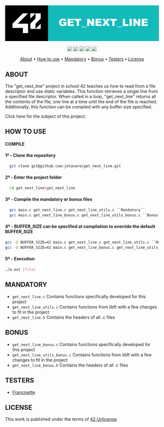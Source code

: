 <p align="center">
  <img src="https://github.com/jotavare/get_next_line/blob/master/subject/42_get_next_line_banner.png">
</p>

<p align="center">
	<img src="https://img.shields.io/badge/status-finished-success?color=%2312bab9&style=flat-square"/>
	<img src="https://img.shields.io/badge/evaluated-18%20%2F%2012%20%2F%202022-success?color=%2312bab9&style=flat-square"/>
	<img src="https://img.shields.io/badge/score-125%20%2F%20100-success?color=%2312bab9&style=flat-square"/>
	<img src="https://img.shields.io/github/languages/top/jotavare/get_next_line?color=%2312bab9&style=flat-square"/>
	<img src="https://img.shields.io/github/last-commit/jotavare/get_next_line?color=%2312bab9&style=flat-square"/>
</p>

<p align="center">
	<a href="#about">About</a> •
	<a href="#how-to-use">How to use</a> •
	<a href="#mandatory">Mandatory</a> •
	<a href="#bonus">Bonus</a> •
	<a href="#testers">Testers</a> •
	<a href="#license">License</a>
</p>

## ABOUT
The "get_next_line" project in school 42 teaches us how to read from a file descriptor and use static variables. This function retrieves a single line from a specified file descriptor. When called in a loop, "get_next_line" returns all the contents of the file, one line at a time until the end of the file is reached. Additionally, this function can be compiled with any buffer size specified.

Click here for the subject of this project.

## HOW TO USE
#### COMPILE

#### 1º - Clone the repository
```bash
  git clone git@github.com:jotavare/get_next_line.git
```

#### 2º - Enter the project folder
```bash
  cd get_next_line\get_next_line
```

#### 3º - Compile the mandatory or bonus files
```bash
  gcc main.c get_next_line.c get_next_line_utils.c ``Mandatory``
  gcc main.c get_next_line_bonus.c get_next_line_utils_bonus.c ``Bonus``
```

#### 4º - BUFFER_SIZE can be specified at compilation to override the default BUFFER_SIZE
```bash
gcc -D BUFFER_SIZE=42 main.c get_next_line.c get_next_line_utils.c ``Mandatory``
gcc -D BUFFER_SIZE=42 main.c get_next_line_bonus.c get_next_line_utils_bonus.c ``Bonus`
```

#### 5º - Execution
```bash
./a.out [file]
```

## MANDATORY
* ``get_next_line.c``		Contains functions specifically developed for this project
* ``get_next_line_utils.c``	Contains functions from libft with a few changes to fit in the project
* ``get_next_line.h``		Contains the headers of all .c files

## BONUS
* ``get_next_line_bonus.c``		Contains functions specifically developed for this project
* ``get_next_line_utils_bonus.c``	Contains functions from libft with a few changes to fit in the project
* ``get_next_line_bonus.h``		Contains the headers of all .c files

## TESTERS
* [Francinette](https://github.com/xicodomingues/francinette)

## LICENSE
<p>
This work is published under the terms of <a href="https://github.com/gcamerli/42unlicense">42 Unlicense</a>.
</p>

